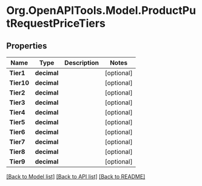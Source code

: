 # Org.OpenAPITools.Model.ProductPutRequestPriceTiers

## Properties

Name | Type | Description | Notes
------------ | ------------- | ------------- | -------------
**Tier1** | **decimal** |  | [optional] 
**Tier10** | **decimal** |  | [optional] 
**Tier2** | **decimal** |  | [optional] 
**Tier3** | **decimal** |  | [optional] 
**Tier4** | **decimal** |  | [optional] 
**Tier5** | **decimal** |  | [optional] 
**Tier6** | **decimal** |  | [optional] 
**Tier7** | **decimal** |  | [optional] 
**Tier8** | **decimal** |  | [optional] 
**Tier9** | **decimal** |  | [optional] 

[[Back to Model list]](../README.md#documentation-for-models) [[Back to API list]](../README.md#documentation-for-api-endpoints) [[Back to README]](../README.md)

